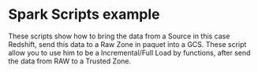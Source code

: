 # Spark Scripts example

These scripts show how to bring the data from a Source in this case Redshift, send this data to a Raw Zone in paquet into a GCS.
These script allow you to use him to be a Incremental/Full Load by functions, after send the data from RAW to a Trusted Zone.


